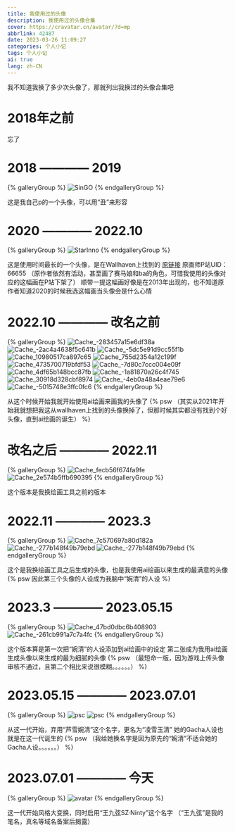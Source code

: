 ```yaml
---
title: 我使用过的头像
description: 我使用过的头像合集
cover: https://cravatar.cn/avatar/?d=mp
abbrlink: 42487
date: 2023-03-26 11:09:27
categories: 个人小记
tags: 个人小记
ai: true
lang: zh-CN
---
```

我不知道我换了多少次头像了，那就列出我换过的头像合集吧
# 2018年之前
忘了
# 2018 ———— 2019

{% galleryGroup %}
![SinGO](https://jsd.cdn.storisinz.site/gh/SinzMise/MYPictures@master/SinGO.5j6d1hbj6xc0.webp)
{% endgalleryGroup %}

这是我自己p的一个头像，可以用“丑”来形容
# 2020 ———— 2022.10

{% galleryGroup %}
![StarInno](https://jsd.cdn.storisinz.site/gh/SinzMise/MYPictures@master/old.5jrmp3mdt080.webp)
{% endgalleryGroup %}

这是使用时间最长的一个头像，是在Wallhaven上找到的
[原链接](https://whvn.cc/4dp66j)
原画师P站UID：66655
（原作者依然有活动，甚至画了赛马娘和ba的角色，可惜我使用的头像对应的这幅画在P站下架了）
顺带一提这幅画好像是在2013年出现的，也不知道原作者知道2020的时候我选这幅画当头像会是什么心情
# 2022.10 ———— 改名之前

{% galleryGroup %}
![Cache_-283457a15e6df38a](https://jsd.cdn.storisinz.site/gh/SinzMise/MYPictures@master/Cache_-283457a15e6df38a.l3nzkep0n40.webp)
![Cache_-2ac4a4638f5c641b](https://jsd.cdn.storisinz.site/gh/SinzMise/MYPictures@master/Cache_-2ac4a4638f5c641b.6g8asgw18j00.webp)
![Cache_-5dc5e91d9cc55f1b](https://jsd.cdn.storisinz.site/gh/SinzMise/MYPictures@master/Cache_-5dc5e91d9cc55f1b.5wx1mup5euw0.webp)
![Cache_10980517ca897c65](https://jsd.cdn.storisinz.site/gh/SinzMise/MYPictures@master/Cache_10980517ca897c65.tjtkui4uv80.webp)
![Cache_755d2354a12c199f](https://jsd.cdn.storisinz.site/gh/SinzMise/MYPictures@master/Cache_755d2354a12c199f.6zus1jun5000.webp)
![Cache_4735700719bfdf53](https://jsd.cdn.storisinz.site/gh/SinzMise/MYPictures@master/Cache_4735700719bfdf53.5us8rk5zg5s0.webp)
![Cache_-7d80c7ccc004e09f](https://jsd.cdn.storisinz.site/gh/SinzMise/MYPictures@master/Cache_-7d80c7ccc004e09f.6xq69h6wseg0.webp)
![Cache_4df65b148bcc87fb](https://jsd.cdn.storisinz.site/gh/SinzMise/MYPictures@master/Cache_4df65b148bcc87fb.4ovrgxf4c2o.webp)
![Cache_-1a81870a26c4f745](https://jsd.cdn.storisinz.site/gh/SinzMise/MYPictures@master/Cache_-1a81870a26c4f745.53d53ty9qyg0.webp)
![Cache_30918d328cbf8974](https://jsd.cdn.storisinz.site/gh/SinzMise/MYPictures@master/Cache_30918d328cbf8974.38380nw6y9g0.webp)
![Cache_-4eb0a48a4eae79e6](https://jsd.cdn.storisinz.site/gh/SinzMise/MYPictures@master/Cache_-4eb0a48a4eae79e6.6xry2g1tc000.webp)
![Cache_-5015748e3ffc0fc6](https://jsd.cdn.storisinz.site/gh/SinzMise/MYPictures@master/Cache_-5015748e3ffc0fc6.3v0jq8b2oso0.webp)
{% endgalleryGroup %}

从这个时候开始我就开始使用ai绘画来画我的头像了
{% psw （其实从2021年开始我就想把我这从wallhaven上找到的头像换掉了，但那时候其实都没有找到个好头像，直到ai绘画的诞生） %}
# 改名之后 ———— 2022.11

{% galleryGroup %}
![Cache_fecb56f674fa9fe](https://jsd.cdn.storisinz.site/gh/SinzMise/MYPictures@master/Cache_fecb56f674fa9fe.5wk8tmxysvs0.webp)
![Cache_2e574b5ffb690395](https://jsd.cdn.storisinz.site/gh/SinzMise/MYPictures@master/Cache_2e574b5ffb690395.2bvbeizd71s0.webp)
{% endgalleryGroup %}

这个版本是我换绘画工具之前的版本
# 2022.11 ———— 2023.3

{% galleryGroup %}
![Cache_7c570697a80d182a](https://jsd.cdn.storisinz.site/gh/SinzMise/MYPictures@master/Cache_7c570697a80d182a.5gsp5chvmro0.webp)
![Cache_-277b148f49b79ebd](https://jsd.cdn.storisinz.site/gh/SinzMise/MYPictures@master/Cache_-277b148f49b79ebd.2exp0lvzpdxc.webp)
![Cache_-277b148f49b79ebd](https://jsd.cdn.storisinz.site/gh/SinzMise/MYPictures@master/Cache_-277b148f49b79ebd.2exp0lvzpdxc.webp)
{% endgalleryGroup %}

这个是我换绘画工具之后生成的头像，也是我使用ai绘画以来生成的最满意的头像
{% psw 因此第三个头像的人设成为我脑中“婉清”的人设 %}
# 2023.3 ———— 2023.05.15

{% galleryGroup %}
![Cache_47bd0dbc6b408903](https://jsd.cdn.storisinz.site/gh/SinzMise/MYPictures@master/Cache_47bd0dbc6b408903.17bs9522qg5c.webp)
![Cache_-261cb991a7c7a4fc](https://jsd.cdn.storisinz.site/gh/SinzMise/MYPictures@master/Cache_-261cb991a7c7a4fc.2a30pme95qxw.webp)
{% endgalleryGroup %}

这个版本算是第一次把“婉清”的人设添加到ai绘画中的设定
第二张成为我用ai绘画生成头像以来生成的最为细腻的头像
{% psw （最短命一版，因为游戏上传头像审核不通过，且第二个相比来说很模糊。。。。。。） %}
# 2023.05.15 ———— 2023.07.01

{% galleryGroup %}
![psc](https://jsd.cdn.storisinz.site/gh/SinzMise/picx-images-hosting@master/20230525/psc.tur1juwwcq8.webp)
![psc](https://jsd.cdn.storisinz.site/gh/SinzMise/picx-images-hosting@master/20230525/psc.28fxw2ub7uvw.webp)
{% endgalleryGroup %}

从这一代开始，弃用“芦雪婉清”这个名字，更名为“凌雪玉清”
她的Gacha人设也就是在这一代诞生的 {% psw （我给她换名字是因为原先的“婉清”不适合她的Gacha人设。。。。。。） %}
# 2023.07.01 ———— 今天

{% galleryGroup %}
![avatar](https://jsd.cdn.storisinz.site/gh/SinzMise/picx-images-hosting@master/20230704/avatar.221tx2miyvsw.webp)
{% endgalleryGroup %}

这一代开始风格大变换，同时启用“王九弦SZ·Ninty”这个名字
（“王九弦”是我的笔名，真名等域名备案后揭露）